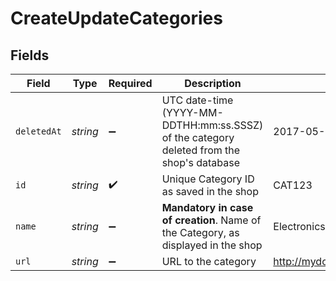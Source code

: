 # CreateUpdateCategories


## Fields

| Field                                                                                     | Type                                                                                      | Required                                                                                  | Description                                                                               | Example                                                                                   |
| ----------------------------------------------------------------------------------------- | ----------------------------------------------------------------------------------------- | ----------------------------------------------------------------------------------------- | ----------------------------------------------------------------------------------------- | ----------------------------------------------------------------------------------------- |
| `deletedAt`                                                                               | *string*                                                                                  | :heavy_minus_sign:                                                                        | UTC date-time (YYYY-MM-DDTHH:mm:ss.SSSZ) of the category deleted from the shop's database | 2017-05-12T12:30:00Z                                                                      |
| `id`                                                                                      | *string*                                                                                  | :heavy_check_mark:                                                                        | Unique Category ID as saved in the shop<br/>                                              | CAT123                                                                                    |
| `name`                                                                                    | *string*                                                                                  | :heavy_minus_sign:                                                                        | **Mandatory in case of creation**. Name of the Category, as displayed in the shop<br/>    | Electronics                                                                               |
| `url`                                                                                     | *string*                                                                                  | :heavy_minus_sign:                                                                        | URL to the category                                                                       | http://mydomain.com/category/electronics                                                  |